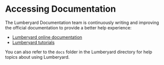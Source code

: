 # Accessing Documentation<a name="accessing-documentation"></a>

The Lumberyard Documentation team is continuously writing and improving the official documentation to provide a better help experience:
+ [Lumberyard online documentation](https://aws.amazon.com/documentation/lumberyard/)
+ [Lumberyard tutorials](https://gamedev.amazon.com/forums/tutorials)

You can also refer to the `docs` folder in the Lumberyard directory for help topics about using Lumberyard\.
